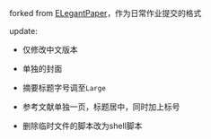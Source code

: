 <!-- Author: Neptune15 -->
<!-- Email: yueshangzuo@outlook.com -->

forked from [ELegantPaper](https://github.com/ElegantLaTeX/ElegantPaper)，作为日常作业提交的格式

update:

- 仅修改中文版本

- 单独的封面
- 摘要标题字号调至`Large`
- 参考文献单独一页，标题居中，同时加上标号
- 删除临时文件的脚本改为shell脚本

